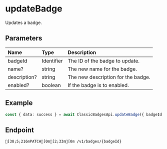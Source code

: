
# updateBadge
Updates a badge.


## Parameters
| Name         | Type       | Description                        |
| :----------- | :--------- | :--------------------------------- |
| badgeId      | Identifier | The ID of the badge to update.     |
| name?        | string     | The new name for the badge.        |
| description? | string     | The new description for the badge. |
| enabled?     | boolean    | If the badge is to enabled.        |



## Example
```ts copy showLineNumbers
const { data: success } = await ClassicBadgesApi.updateBadge({ badgeId: 2124533401, description: "hello" }); 
```



## Endpoint
```ansi
[38;5;216mPATCH[0m[2;33m[0m /v1/badges/{badgeId}
```
  